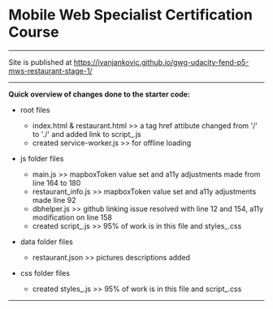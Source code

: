 # Mobile Web Specialist Certification Course
---
Site is published at https://ivanjankovic.github.io/gwg-udacity-fend-p5-mws-restaurant-stage-1/

---
**Quick overview of changes done to the starter code:** 
* root files
  * index.html & restaurant.html >> a tag href attibute changed from '/' to './' and added link to script_.js
  * created service-worker.js >> for offline loading
* js folder files
  * main.js >> mapboxToken value set and a11y adjustments made from line 164 to 180
  * restaurant_info.js  >> mapboxToken value set and a11y adjustments made line 92
  * dbhelper.js  >> github linking issue resolved with line 12 and 154, a11y modification on line 158
  * created script_.js >> 95% of work is in this file and styles_.css

* data folder files
  * restaurant.json >> pictures descriptions added

* css folder files
  * created styles_.js >> 95% of work is in this file and script_.css

---